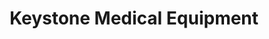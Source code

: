 ---
title: "Keystone Medical Equipment"
url: /tamaqua/keystone-medical-equipment/
shop: medical supply
---